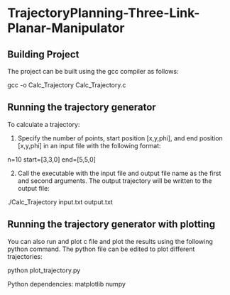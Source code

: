 # TrajectoryPlanning-Three-Link-Planar-Manipulator

## Building Project
The project can be built using the gcc compiler as follows:

gcc -o Calc_Trajectory Calc_Trajectory.c

## Running the trajectory generator
To calculate a trajectory:
1) Specify the number of points, start position [x,y,phi], and end position [x,y,phi] in an input file with the following format:

n=10
start=[3,3,0]
end=[5,5,0]

2) Call the executable with the input file and output file name as the first and second arguments. The output trajectory will be written to the output file:

./Calc_Trajectory input.txt output.txt

## Running the trajectory generator with plotting
You can also run and plot c file and plot the results using the following python command. The python file can be edited to plot different trajectories:

python plot_trajectory.py

Python dependencies:
matplotlib
numpy
